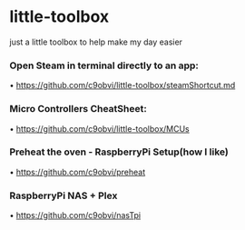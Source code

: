 # little-toolbox

just a little toolbox to help make my day easier

### Open Steam in terminal directly to an app:
• https://github.com/c9obvi/little-toolbox/steamShortcut.md

### Micro Controllers CheatSheet:
• https://github.com/c9obvi/little-toolbox/MCUs

### Preheat the oven - RaspberryPi Setup(how I like)
• https://github.com/c9obvi/preheat

### RaspberryPi NAS + Plex
• https://github.com/c9obvi/nasTpi